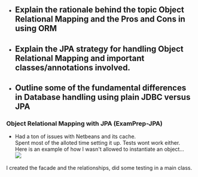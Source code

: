 - Explain the rationale behind the topic Object Relational Mapping and the Pros and Cons in using ORM  
  - 
- Explain the JPA strategy for handling Object Relational Mapping and important classes/annotations involved.  
  - 
- Outline some of the fundamental differences in Database handling using plain JDBC versus JPA  
  - 

  
### Object Relational Mapping with JPA (ExamPrep-JPA)
- Had a ton of issues with Netbeans and its cache.  
Spent most of the alloted time setting it up. Tests wont work either.  
Here is an example of how I wasn't allowed to instantiate an object...  
![](https://i.imgur.com/aMOhLbu.png)

I created the facade and the relationships, did some testing in a main class.